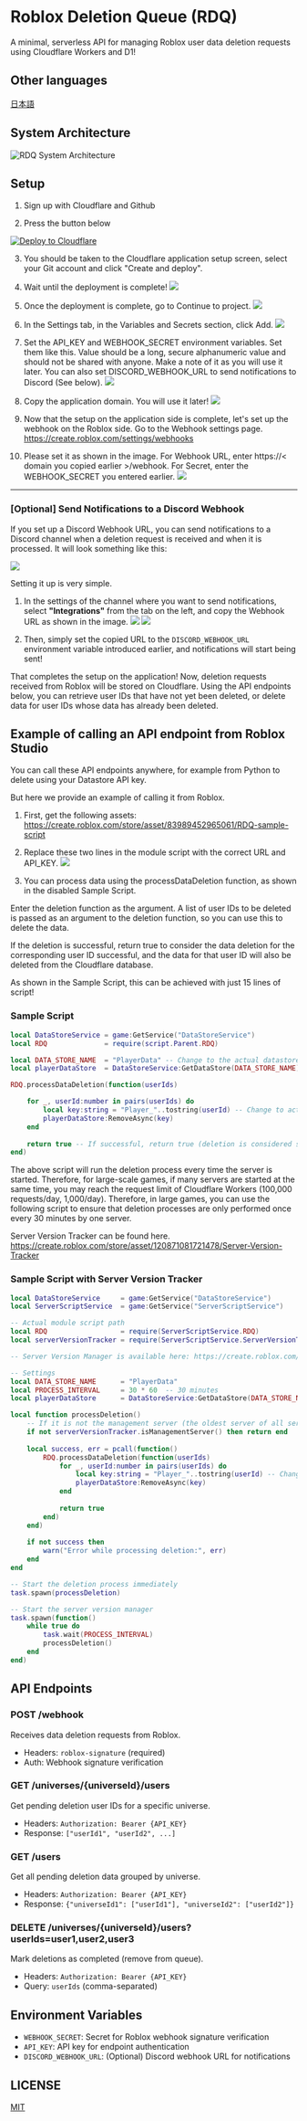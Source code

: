 # Roblox Deletion Queue (RDQ)

A minimal, serverless API for managing Roblox user data deletion requests using Cloudflare Workers and D1!

## Other languages 
[日本語](README.ja.md)

## System Architecture

![RDQ System Architecture](./images/rdq-architecture-en.svg)

## Setup

1. Sign up with Cloudflare and Github

2. Press the button below
<a href="https://deploy.workers.cloudflare.com/?url=https%3A%2F%2Fgithub.com%2Froblox-jp-dev%2FRADD" target="_blank" rel="noopener noreferrer">
  <img src="https://deploy.workers.cloudflare.com/button" alt="Deploy to Cloudflare">
</a>

3. You should be taken to the Cloudflare application setup screen, select your Git account and click "Create and deploy".

4. Wait until the deployment is complete!
![](./images/1.png)

5. Once the deployment is complete, go to Continue to project.
![](./images/2.png)

6. In the Settings tab, in the Variables and Secrets section, click Add.
![](./images/3.png)

7. Set the API_KEY and WEBHOOK_SECRET environment variables. Set them like this. Value should be a long, secure alphanumeric value and should not be shared with anyone. Make a note of it as you will use it later.
You can also set DISCORD_WEBHOOK_URL to send notifications to Discord (See below).
![](./images/4.png)

8. Copy the application domain. You will use it later!
![](./images/5.png)

9. Now that the setup on the application side is complete, let's set up the webhook on the Roblox side. Go to the Webhook settings page.
https://create.roblox.com/settings/webhooks

10. Please set it as shown in the image. For Webhook URL, enter https://< domain you copied earlier >/webhook. For Secret, enter the WEBHOOK_SECRET you entered earlier.
![](./images/6.png)

---

### [Optional] Send Notifications to a Discord Webhook

If you set up a Discord Webhook URL, you can send notifications to a Discord channel when a deletion request is received and when it is processed. It will look something like this:

![](./images/10.png)

Setting it up is very simple.

1. In the settings of the channel where you want to send notifications, select **"Integrations"** from the tab on the left, and copy the Webhook URL as shown in the image.
   ![](./images/9.png)
   ![](./images/8.png)

2. Then, simply set the copied URL to the `DISCORD_WEBHOOK_URL` environment variable introduced earlier, and notifications will start being sent!

That completes the setup on the application!
Now, deletion requests received from Roblox will be stored on Cloudflare.
Using the API endpoints below, you can retrieve user IDs that have not yet been deleted, or delete data for user IDs whose data has already been deleted.

## Example of calling an API endpoint from Roblox Studio
You can call these API endpoints anywhere, for example from Python to delete using your Datastore API key.

But here we provide an example of calling it from Roblox.

1. First, get the following assets:
https://create.roblox.com/store/asset/83989452965061/RDQ-sample-script

2. Replace these two lines in the module script with the correct URL and API_KEY.
![](./images/7.png)

3. You can process data using the processDataDeletion function, as shown in the disabled Sample Script.

Enter the deletion function as the argument. A list of user IDs to be deleted is passed as an argument to the deletion function, so you can use this to delete the data.

If the deletion is successful, return true to consider the data deletion for the corresponding user ID successful, and the data for that user ID will also be deleted from the Cloudflare database.

As shown in the Sample Script, this can be achieved with just 15 lines of script!

### Sample Script
```lua
local DataStoreService = game:GetService("DataStoreService")
local RDQ              = require(script.Parent.RDQ)

local DATA_STORE_NAME  = "PlayerData" -- Change to the actual datastore name
local playerDataStore  = DataStoreService:GetDataStore(DATA_STORE_NAME)

RDQ.processDataDeletion(function(userIds)

	for _, userId:number in pairs(userIds) do
		local key:string = "Player_"..tostring(userId) -- Change to actual datastore key format
		playerDataStore:RemoveAsync(key)
	end
	
	return true -- If successful, return true (deletion is considered successful and sent to RDQ)
end)
```

The above script will run the deletion process every time the server is started.
Therefore, for large-scale games, if many servers are started at the same time, you may reach the request limit of Cloudflare Workers (100,000 requests/day, 1,000/day).
Therefore, in large games, you can use the following script to ensure that deletion processes are only performed once every 30 minutes by one server.

Server Version Tracker can be found here.
https://create.roblox.com/store/asset/120871081721478/Server-Version-Tracker

### Sample Script with Server Version Tracker
```lua
local DataStoreService     = game:GetService("DataStoreService")
local ServerScriptService  = game:GetService("ServerScriptService")

-- Actual module script path
local RDQ                  = require(ServerScriptService.RDQ)
local serverVersionTracker = require(ServerScriptService.ServerVersionTracker)

-- Server Version Manager is available here: https://create.roblox.com/store/asset/120871081721478/Server-Version-Tracker

-- Settings
local DATA_STORE_NAME      = "PlayerData"
local PROCESS_INTERVAL     = 30 * 60  -- 30 minutes
local playerDataStore      = DataStoreService:GetDataStore(DATA_STORE_NAME)

local function processDeletion()
	-- If it is not the management server (the oldest server of all servers), no processing will be performed.
	if not serverVersionTracker.isManagementServer() then return end
	
	local success, err = pcall(function()
		RDQ.processDataDeletion(function(userIds)
			for _, userId:number in pairs(userIds) do
				local key:string = "Player_"..tostring(userId) -- Change to actual datastore key format
				playerDataStore:RemoveAsync(key)
			end
			
			return true
		end)
	end)
	
	if not success then
		warn("Error while processing deletion:", err)
	end
end

-- Start the deletion process immediately
task.spawn(processDeletion)

-- Start the server version manager
task.spawn(function()
	while true do
		task.wait(PROCESS_INTERVAL)
		processDeletion()
	end
end)
```

## API Endpoints

### POST /webhook
Receives data deletion requests from Roblox.
- Headers: `roblox-signature` (required)
- Auth: Webhook signature verification

### GET /universes/{universeId}/users
Get pending deletion user IDs for a specific universe.
- Headers: `Authorization: Bearer {API_KEY}`
- Response: `["userId1", "userId2", ...]`

### GET /users
Get all pending deletion data grouped by universe.
- Headers: `Authorization: Bearer {API_KEY}`
- Response: `{"universeId1": ["userId1"], "universeId2": ["userId2"]}`

### DELETE /universes/{universeId}/users?userIds=user1,user2,user3
Mark deletions as completed (remove from queue).
- Headers: `Authorization: Bearer {API_KEY}`
- Query: `userIds` (comma-separated)

## Environment Variables

- `WEBHOOK_SECRET`: Secret for Roblox webhook signature verification
- `API_KEY`: API key for endpoint authentication
- `DISCORD_WEBHOOK_URL`: (Optional) Discord webhook URL for notifications

## LICENSE
[MIT](LICENSE)
